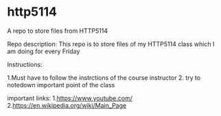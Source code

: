 # http5114
A repo to store files from HTTP5114

Repo description: This repo is to store files of my HTTP5114 class which I am doing for every Friday

Instructions:

1.Must have to follow the instrctions of the course instructor 2.
try to notedown important point of the class 

important links: 1.https://www.youtube.com/ 2.https://en.wikipedia.org/wiki/Main_Page
